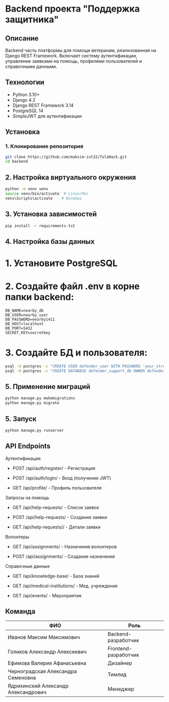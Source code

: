 # Backend проекта "Поддержка защитника"

## Описание

Backend часть платформы для помощи ветеранам, реализованная на Django REST Framework. Включает систему аутентификации, управление заявками на помощь, профилями пользователей и справочными данными.

## Технологии

- Python 3.10+
- Django 4.2
- Django REST Framework 3.14
- PostgreSQL 14
- SimpleJWT для аутентификации

## Установка

### 1. Клонирование репозитория

```bash
git clone https://github.com/maksim-ivt22/TulaHack.git
cd backend
```

## 2. Настройка виртуального окружения

```bash
python -m venv venv
source venv/bin/activate  # Linux/Mac
venv\Scripts\activate    # Windows
```

## 3. Установка зависимостей

```bash
pip install -r requirements.txt
```

## 4. Настройка базы данных

# 1. Установите PostgreSQL

# 2. Создайте файл .env в корне папки backend:

```.env
DB_NAME=nearby_db
DB_USER=nearby_user
DB_PASSWORD=nearby1411
DB_HOST=localhost
DB_PORT=5432
SECRET_KEY=secretkey
```

# 3. Создайте БД и пользователя:

```bash
psql -U postgres -c "CREATE USER defender_user WITH PASSWORD 'your_strong_password';"
psql -U postgres -c "CREATE DATABASE defender_support_db OWNER defender_user;"
```

## 5. Применение миграций

```bash
python manage.py makemigrations
python manage.py migrate
```

## 5. Запуск

```bash
python manage.py runserver
```

## API Endpoints

Аутентификация

- POST /api/auth/register/ - Регистрация

- POST /api/auth/login/ - Вход (получение JWT)

- GET /api/profile/ - Профиль пользователя

Запросы на помощь

- GET /api/help-requests/ - Список заявок

- POST /api/help-requests/ - Создание заявки

- GET /api/help-requests/<uuid>/ - Детали заявки

Волонтеры

- GET /api/assignments/ - Назначения волонтеров

- POST /api/assignments/ - Создание назначения

Справочные данные

- GET /api/knowledge-base/ - База знаний

- GET /api/medical-institutions/ - Мед. учреждения

- GET /api/events/ - Мероприятия

## Команда

| ФИО                                 | Роль                 |
| ----------------------------------- | -------------------- |
| Иванов Максим Максимович            | Backend-разработчик  |
| Голиков Александр Алексеевич        | Frontend-разработчик |
| Ефимова Валерия Афанасьевна         | Дизайнер             |
| Черноградская Александра Семеновна  | Тимлид               |
| Ядрихинский Александр Александрович | Менеджер             |
